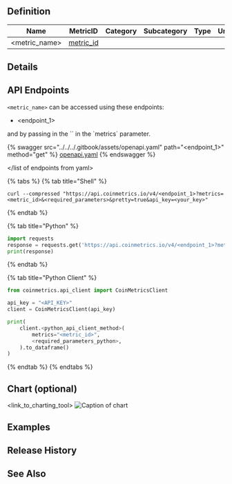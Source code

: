 <!-- slug = <product>/<category>/<Active Addresses> -->

# <Sub-Category>

## Definition


| Name                        | MetricID                       | Category | Subcategory | Type | Unit | Interval |
| --------------------------- | ------------------------------ | -------- | ----------- | ---- | ---- | -------- |
|  <metric_name> | [metric_id](https://coverage.coinmetrics.io/search-results?query=<metric_id>) |  <category> | <Active Addresses>      |  <type> | <unit>  | <interval>       |

## Details

<additional context for metrics within suub-category>

## API Endpoints

`<metric_name>` can be accessed using these endpoints:
<list-of-endpoints>
* <endpoint_1> 
<!-- endpoint = path, e.g. `timeseries/asset-metrics -->
<!-- add endpoints as needed -->
</list-of-endpoints>
and by passing in the `<metric_id>` in the `metrics` parameter.

<list of endpoints from yaml>

{% swagger src="../../../.gitbook/assets/openapi.yaml" path="<endpoint_1>" method="get" %}
[openapi.yaml](../../../.gitbook/assets/openapi.yaml)
{% endswagger %}

</list of endpoints from yaml>

{% tabs %}
{% tab title="Shell" %}
```shell
curl --compressed "https://api.coinmetrics.io/v4/<endpoint_1>?metrics=<metric_id>&<required_parameters>&pretty=true&api_key=<your_key>"
```
{% endtab %}

{% tab title="Python" %}
```python
import requests
response = requests.get('https://api.coinmetrics.io/v4/<endpoint_1>?metrics=<metric_id>&<required_parameters>&pretty=true&api_key=<your_key>').json()
print(response)
```
{% endtab %}

{% tab title="Python Client" %}
```python
from coinmetrics.api_client import CoinMetricsClient

api_key = "<API_KEY>"
client = CoinMetricsClient(api_key)

print(
    client.<python_api_client_method>(
        metrics="<metric_id>", 
        <required_parameters_python>,
    ).to_dataframe()
)
```

<!-- required_parameters example: assets=btc -->
<!-- required_parameters_python example: assets=['btc'] -->


<!-- See https://gitlab.com/coinmetrics/data-delivery/api-client-python/-/blob/master/coinmetrics/api_client.py?ref_type=heads for mapping of python_api_client_method to API endpoint -->
{% endtab %}
{% endtabs %}

## Chart (optional)

<link_to_charting_tool>
![Caption of chart](link_to_charts.coinmetrics.io)
<!-- embed interactive chart using charting tool, if possible -->

## Examples

<list of examples> 
<!-- could be redundant with examples in markdown? -->

## Release History
<release history>

## See Also

<link of related metrics, other pages >
<link of SOTNs that may use this metric>
